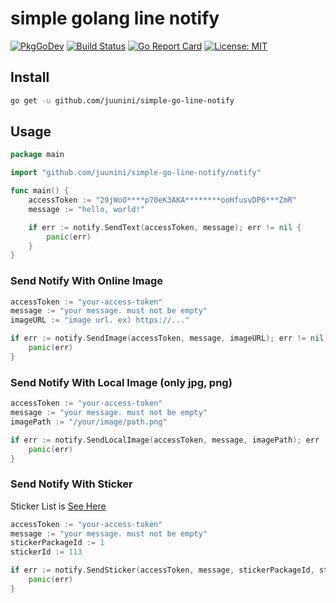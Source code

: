 # simple golang line notify

[![PkgGoDev](https://pkg.go.dev/badge/github.com/juunini/simple-go-line-notify/notify)](https://pkg.go.dev/github.com/juunini/simple-go-line-notify/notify)
[![Build Status](https://travis-ci.org/juunini/simple-go-line-notify.svg?branch=master)](https://travis-ci.org/juunini/simple-go-line-notify)
[![Go Report Card](https://goreportcard.com/badge/github.com/juunini/simple-go-line-notify)](https://goreportcard.com/report/github.com/juunini/simple-go-line-notify)
[![License: MIT](https://img.shields.io/badge/License-MIT-yellow.svg)](https://opensource.org/licenses/MIT)

## Install

```bash
go get -u github.com/juunini/simple-go-line-notify
```

## Usage

```go
package main

import "github.com/juunini/simple-go-line-notify/notify"

func main() {
    accessToken := "29jWoO****p70eK3AKA********ooHfusvDP6***ZmR"
    message := "hello, world!"

    if err := notify.SendText(accessToken, message); err != nil {
        panic(err)
    }
}
```

### Send Notify With Online Image

```go
accessToken := "your-access-token"
message := "your message. must not be empty"
imageURL := "image url. ex) https://..."

if err := notify.SendImage(accessToken, message, imageURL); err != nil {
    panic(err)
}
```

### Send Notify With Local Image (only jpg, png)
```go
accessToken := "your-access-token"
message := "your message. must not be empty"
imagePath := "/your/image/path.png"

if err := notify.SendLocalImage(accessToken, message, imagePath); err != nil {
    panic(err)
}
```

### Send Notify With Sticker

Sticker List is [See Here](https://devdocs.line.me/files/sticker_list.pdf)

```go
accessToken := "your-access-token"
message := "your message. must not be empty"
stickerPackageId := 1
stickerId := 113

if err := notify.SendSticker(accessToken, message, stickerPackageId, stickerId); err != nil {
    panic(err)
}
```
